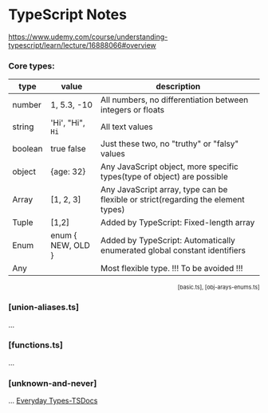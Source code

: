 # TypeScript Notes

https://www.udemy.com/course/understanding-typescript/learn/lecture/16888066#overview

### Core types:

| type    | value            | description                                                                       |
| ------- | ---------------- | --------------------------------------------------------------------------------- |
| number  | 1, 5.3, -10      | All numbers, no differentiation between integers or floats                        |
| string  | 'Hi', "Hi", `Hi` | All text values                                                                   |
| boolean | true false       | Just these two, no "truthy" or "falsy" values                                     |
| object  | {age: 32}        | Any JavaScript object, more specific types(type of object) are possible           |
| Array   | [1, 2, 3]        | Any JavaScript array, type can be flexible or strict(regarding the element types) |
| Tuple   | [1,2]            | Added by TypeScript: Fixed-length array                                           |
| Enum    | enum { NEW, OLD } | Added by TypeScript: Automatically enumerated global constant identifiers         |
| Any    |  | Most flexible type. !!! To be avoided !!! |
<p style='font-size: 11px; text-align: right;'>[basic.ts], [obj-arays-enums.ts]</p>


### [union-aliases.ts]
...
### [functions.ts]
...
### [unknown-and-never]
...
[Everyday Types-TSDocs](https://www.typescriptlang.org/docs/handbook/2/everyday-types.html)